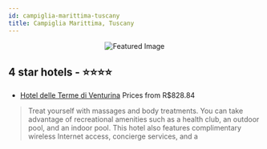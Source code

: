 ```yaml
---
id: campiglia-marittima-tuscany
title: Campiglia Marittima, Tuscany
---
```


<center><img src="https://i.travelapi.com/hotels/5000000/4350000/4344200/4344171/e1b0fd59_z.jpg" alt="Featured Image" /></center>


##  4 star hotels - ⭐️⭐️⭐️⭐️

-    [Hotel delle Terme di Venturina](https://us.hurb.com/hotels/campiglia-marittima/hotel-delle-terme-di-venturina-JNP-JP664126?cmp=18055) Prices from R$828.84
   > Treat yourself with massages and body treatments. You can take advantage of recreational amenities such as a health club, an outdoor pool, and an indoor pool. This hotel also features complimentary wireless Internet access, concierge services, and a 
